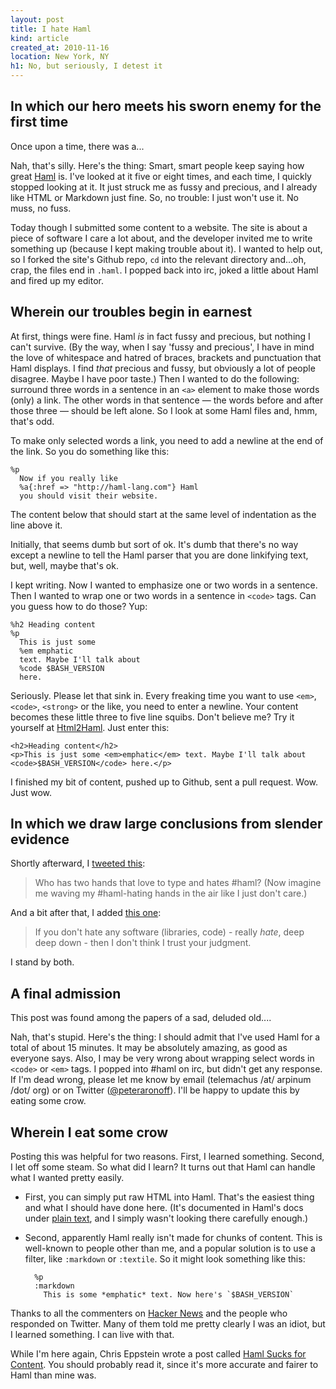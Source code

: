 ```yaml
---
layout: post
title: I hate Haml
kind: article
created_at: 2010-11-16
location: New York, NY
h1: No, but seriously, I detest it
---
```


## In which our hero meets his sworn enemy for the first time

Once upon a time, there was a...

Nah, that's silly. Here's the thing: Smart, smart people keep saying how great [Haml](http://haml-lang.com) is. I've looked at it five or eight times, and each time, I quickly stopped looking at it. It just struck me as fussy and precious, and I already like HTML or Markdown just fine. So, no trouble: I just won't use it. No muss, no fuss.

Today though I submitted some content to a website. The site is about a piece of software I care a lot about, and the developer invited me to write something up (because I kept making trouble about it). I wanted to help out, so I forked the site's Github repo, `cd` into the relevant directory and...oh, crap, the files end in `.haml`. I popped back into irc, joked a little about Haml and fired up my editor.

## Wherein our troubles begin in earnest

At first, things were fine. Haml *is* in fact fussy and precious, but nothing I can't survive. (By the way, when I say 'fussy and precious', I have in mind the love of whitespace and hatred of braces, brackets and punctuation that Haml displays. I find *that* precious and fussy, but obviously a lot of people disagree. Maybe I have poor taste.) Then I wanted to do the following: surround three words in a sentence in an `<a>` element to make those words (only) a link. The other words in that sentence &mdash; the words before and after those three &mdash; should be left alone. So I look at some Haml files and, hmm, that's odd.

To make only selected words a link, you need to add a newline at the end of the link. So you do something like this:

<pre><code>%p
  Now if you really like
  %a{:href => "http://haml-lang.com"} Haml
  you should visit their website.</code></pre>

The content below that should start at the same level of indentation as the line above it.

Initially, that seems dumb but sort of ok. It's dumb that there's no way except a newline to tell the Haml parser that you are done linkifying text, but, well, maybe that's ok.

I kept writing. Now I wanted to emphasize one or two words in a sentence. Then I wanted to wrap one or two words in a sentence in `<code>` tags. Can you guess how to do those? Yup:

<pre><code>%h2 Heading content
%p
  This is just some
  %em emphatic
  text. Maybe I'll talk about
  %code $BASH_VERSION
  here.</code></pre>

Seriously. Please let that sink in. Every freaking time you want to use `<em>`, `<code>`, `<strong>` or the like, you need to enter a newline. Your content becomes these little three to five line squibs. Don't believe me? Try it yourself at [Html2Haml](http://html2haml.heroku.com/). Just enter this:

    <h2>Heading content</h2>
    <p>This is just some <em>emphatic</em> text. Maybe I'll talk about <code>$BASH_VERSION</code> here.</p>
    

I finished my bit of content, pushed up to Github, sent a pull request. Wow. Just wow.

## In which we draw large conclusions from slender evidence

Shortly afterward, I [tweeted this](http://twitter.com/#!/peteraronoff/status/4587970992541696):

> Who has two hands that love to type and hates #haml? (Now imagine me waving my #haml-hating hands in the air like I just don't care.)

And a bit after that, I added [this one](http://twitter.com/#!/peteraronoff/status/4592516322041856):

> If you don't hate any software (libraries, code) - really _hate_, deep deep down - then I don't think I trust your judgment.

I stand by both.

## A final admission

This post was found among the papers of a sad, deluded old....

Nah, that's stupid. Here's the thing: I should admit that I've used Haml for a total of about 15 minutes. It may be absolutely amazing, as good as everyone says. Also, I may be very wrong about wrapping select words in `<code>` or `<em>` tags. I popped into #haml on irc, but didn't get any response. If I'm dead wrong, please let me know by email (telemachus /at/ arpinum /dot/ org) or on Twitter ([@peteraronoff](http://twitter.com/#!/peteraronoff)). I'll be happy to update this by eating some crow.

## Wherein I eat some crow

Posting this was helpful for two reasons. First, I learned something. Second, I let off some steam. So what did I learn? It turns out that Haml can handle what I wanted pretty easily.

+   First, you can simply put raw HTML into Haml. That's the easiest thing and what I should have done here. (It's documented in Haml's docs under <a href="http://haml-lang.com/docs/yardoc/file.HAML_REFERENCE.html#plain_text">plain text</a>, and I simply wasn't looking there carefully enough.)
+   Second, apparently Haml really isn't made for chunks of content. This is well-known to people other than me, and a popular solution is to use a filter, like `:markdown` or `:textile`. So it might look something like this:

          %p
          :markdown
            This is some *emphatic* text. Now here's `$BASH_VERSION`

Thanks to all the commenters on [Hacker News](http://news.ycombinator.com/item?id=1911152) and the people who responded on Twitter. Many of them told me pretty clearly I was an idiot, but I learned something. I can live with that.

While I'm here again, Chris Eppstein wrote a post called [Haml Sucks for Content](http://chriseppstein.github.com/blog/2010/02/08/haml-sucks-for-content/). You should probably read it, since it's more accurate and fairer to Haml than mine was.
